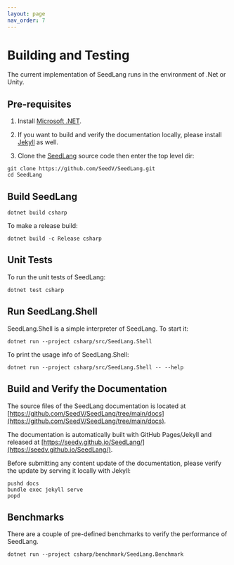 ```yaml
---
layout: page
nav_order: 7
---
```


# Building and Testing

The current implementation of SeedLang runs in the environment of .Net or Unity.

## Pre-requisites

1. Install [Microsoft .NET](https://dotnet.microsoft.com/download).

1. If you want to build and verify the documentation locally, please install
   [Jekyll](https://jekyllrb.com/) as well.

1. Clone the [SeedLang](https://github.com/SeedV/SeedLang) source code then
   enter the top level dir:

```shell
git clone https://github.com/SeedV/SeedLang.git
cd SeedLang
```

## Build SeedLang

```shell
dotnet build csharp
```

To make a release build:

```shell
dotnet build -c Release csharp
```

## Unit Tests

To run the unit tests of SeedLang:

```shell
dotnet test csharp
```

## Run SeedLang.Shell

SeedLang.Shell is a simple interpreter of SeedLang. To start it:

```shell
dotnet run --project csharp/src/SeedLang.Shell
```

To print the usage info of SeedLang.Shell:

```shell
dotnet run --project csharp/src/SeedLang.Shell -- --help
```

## Build and Verify the Documentation

The source files of the SeedLang documentation is located at
[https://github.com/SeedV/SeedLang/tree/main/docs](https://github.com/SeedV/SeedLang/tree/main/docs).

The documentation is automatically built with GitHub Pages/Jekyll and released
at [https://seedv.github.io/SeedLang/](https://seedv.github.io/SeedLang/).

Before submitting any content update of the documentation, please verify the
update by serving it locally with Jekyll:

```shell
pushd docs
bundle exec jekyll serve
popd
```

## Benchmarks

There are a couple of pre-defined benchmarks to verify the performance of
SeedLang.

```shell
dotnet run --project csharp/benchmark/SeedLang.Benchmark
```

